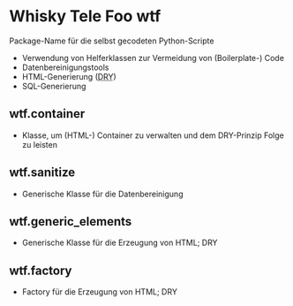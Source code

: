 # Whisky Tele Foo wtf

Package-Name für die selbst gecodeten Python-Scripte

- Verwendung von Helferklassen zur Vermeidung von (Boilerplate-) Code
- Datenbereinigungstools
- HTML-Generierung (<abbr title="Don't repeat yourself">DRY</abbr>)
- SQL-Generierung


## wtf.container 

 - Klasse, um (HTML-) Container zu verwalten und dem DRY-Prinzip Folge zu leisten


 ## wtf.sanitize

 - Generische Klasse für die Datenbereinigung

 ## wtf.generic_elements

 - Generische Klasse für die Erzeugung von HTML; DRY

## wtf.factory

 - Factory für die Erzeugung von HTML; DRY